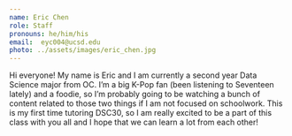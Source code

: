 ```yaml
---
name: Eric Chen
role: Staff
pronouns: he/him/his
email:  eyc004@ucsd.edu
photo: ../assets/images/eric_chen.jpg
---
```

Hi everyone! My name is Eric and I am currently a second year Data Science major from OC. I’m a big K-Pop fan (been listening to Seventeen lately) and a foodie, so I’m probably going to be watching a bunch of content related to those two things if I am not focused on schoolwork. This is my first time tutoring DSC30, so I am really excited to be a part of this class with you all and I hope that we can learn a lot from each other!